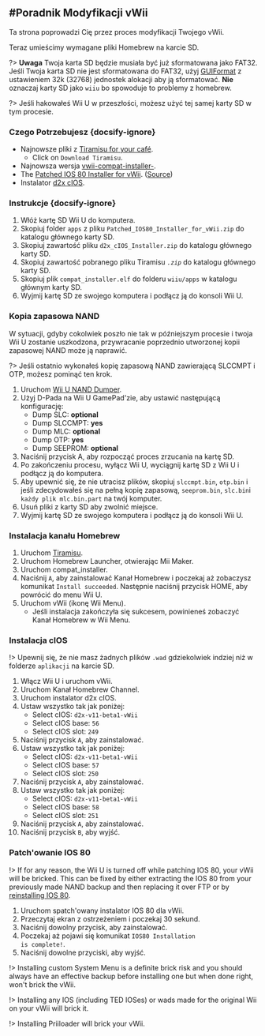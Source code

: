 #Poradnik Modyfikacji vWii
---
Ta strona poprowadzi Cię przez proces modyfikacji Twojego vWii.

Teraz umieścimy wymagane pliki Homebrew na karcie SD.

?> **Uwaga** Twoja karta SD będzie musiała być już sformatowana jako FAT32. Jeśli Twoja karta SD nie jest sformatowana do FAT32, użyj [GUIFormat](http://ridgecrop.co.uk/index.htm?guiformat.htm) z ustawieniem 32k (32768) jednostek alokacji aby ją sformatować. **Nie** oznaczaj karty SD jako `wiiu` bo spowoduje to problemy z homebrew.

?> Jeśli hakowałeś Wii U w przeszłości, możesz użyć tej samej karty SD w tym procesie.



### Czego Potrzebujesz {docsify-ignore}

- Najnowsze pliki z [Tiramisu for your café](https://tiramisu.foryour.cafe).
    - Click on `Download Tiramisu`.
- Najnowsza wersja [vwii-compat-installer-](https://github.com/TheLordScruffy/vwii-compat-installer/releases).
- The <a href="docs/files/Patched_IOS80_Installer_for_vWii.zip" download>Patched IOS 80 Installer for vWii</a>. ([Source](https://github.com/Lazr1026/Patched-IOS80-Installer-for-vWii))
- Instalator <a href ="docs/files/d2x_cIOS_Installer.zip" download>d2x cIOS</a>.

### Instrukcje {docsify-ignore}

1. Włóż kartę SD Wii U do komputera.
1. Skopiuj folder `apps` z pliku <code>Patched_<wbr>IOS80_<wbr>Installer_<wbr>for_<wbr>vWii<wbr>.zip</code> do katalogu głównego karty SD.
1. Skopiuj zawartość pliku <code>d2x_<wbr>cIOS_<wbr>Installer<wbr>.zip</code> do katalogu głównego karty SD.
1. Skopiuj zawartość pobranego pliku Tiramisu *`.zip`* do katalogu głównego karty SD.
1. Skopiuj plik `compat_installer.elf` do folderu `wiiu/apps` w katalogu głównym karty SD.
1. Wyjmij kartę SD ze swojego komputera i podłącz ją do konsoli Wii U.

### Kopia zapasowa NAND

W sytuacji, gdyby cokolwiek poszło nie tak w późniejszym procesie i twoja Wii U zostanie uszkodzona, przywracanie poprzednio utworzonej kopii zapasowej NAND może ją naprawić.

?> Jeśli ostatnio wykonałeś kopię zapasową NAND zawierającą SLCCMPT i OTP, możesz pominąć ten krok.

1. Uruchom [Wii U NAND Dumper](vwii/browser-exploit).
1. Użyj D-Pada na Wii U GamePad'zie, aby ustawić następującą konfigurację:
    - Dump SLC: **optional**
    - Dump SLCCMPT: **yes**
    - Dump MLC: **optional**
    - Dump OTP: **yes**
    - Dump SEEPROM: **optional**
1. Naciśnij przycisk A, aby rozpocząć proces zrzucania na kartę SD.
1. Po zakończeniu procesu, wyłącz Wii U, wyciągnij kartę SD z Wii U i podłącz ją do komputera.
1. Aby upewnić się, że nie utracisz plików, skopiuj `slccmpt.bin`, `otp.bin` i jeśli zdecydowałeś się na pełną kopię zapasową, `seeprom.bin`, `slc.bin`i `każdy plik mlc.bin.part` na twój komputer.
1. Usuń pliki z karty SD aby zwolnić miejsce.
1. Wyjmij kartę SD ze swojego komputera i podłącz ją do konsoli Wii U.

### Instalacja kanału Homebrew

1. Uruchom [Tiramisu](vwii/browser-exploit).
1. Uruchom Homebrew Launcher, otwierając Mii Maker.
1. Uruchom compat_installer.
1. Naciśnij `A`, aby zainstalować Kanał Homebrew i poczekaj aż zobaczysz komunikat `Install succeeded`. Następnie naciśnij przycisk HOME, aby powrócić do menu Wii U.
1. Uruchom vWii (ikonę Wii Menu).
   - Jeśli instalacja zakończyła się sukcesem, powinieneś zobaczyć Kanał Homebrew w Wii Menu.

### Instalacja cIOS

!> Upewnij się, że nie masz żadnych plików `.wad` gdziekolwiek indziej niż w folderze `aplikacji` na karcie SD.

1. Włącz Wii U i uruchom vWii.
1. Uruchom Kanał Homebrew Channel.
1. Uruchom instalator d2x cIOS.
1. Ustaw wszystko tak jak poniżej:
    - Select cIOS: `d2x-v11-beta1-vWii`
    - Select cIOS base: `56`
    - Select cIOS slot: `249`
1. Naciśnij przycisk `A`, aby zainstalować.
1. Ustaw wszystko tak jak poniżej:
    - Select cIOS: `d2x-v11-beta1-vWii`
    - Select cIOS base: `57`
    - Select cIOS slot: `250`
1. Naciśnij przycisk `A`, aby zainstalować.
1. Ustaw wszystko tak jak poniżej:
    - Select cIOS: `d2x-v11-beta1-vWii`
    - Select cIOS base: `58`
    - Select cIOS slot: `251`
1. Naciśnij przycisk `A`, aby zainstalować.
1. Naciśnij przycisk `B`, aby wyjść.

### Patch'owanie IOS 80

!> If for any reason, the Wii U is turned off while patching IOS 80, your vWii will be bricked. This can be fixed by either extracting the IOS 80 from your previously made NAND backup and then replacing it over FTP or by [reinstalling IOS 80](recover-vwii-ioses-channels).

1. Uruchom spatch'owany instalator IOS 80 dla vWii.
1. Przeczytaj ekran z ostrzeżeniem i poczekaj 30 sekund.
1. Naciśnij dowolny przycisk, aby zainstalować.
1. Poczekaj aż pojawi się komunikat <code>IOS80 <wbr>Installation <wbr>is <wbr>complete!</code>.
1. Naciśnij dowolne przyciski, aby wyjść.

!> Installing custom System Menu is a definite brick risk and you should always have an effective backup before installing one but when done right, won't brick the vWii.

!> Installing any IOS (including TED IOSes) or wads made for the original Wii on your vWii will brick it.

!> Installing Priiloader will brick your vWii.
